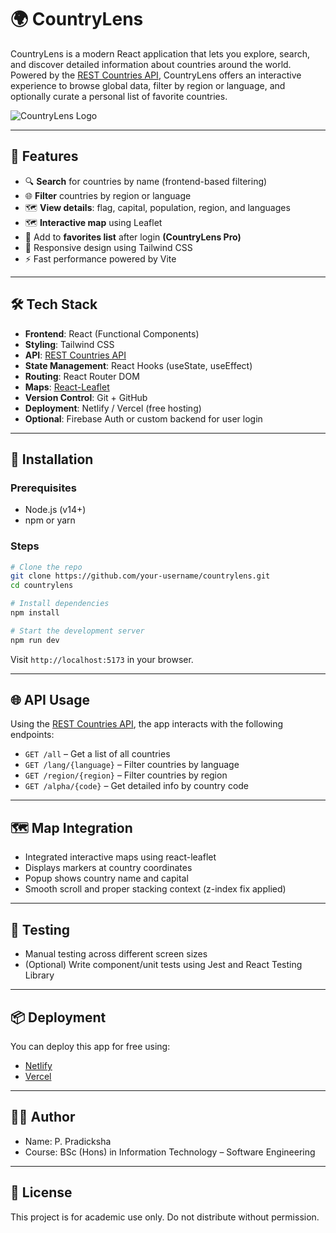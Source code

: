 # 🌍 CountryLens

CountryLens is a modern React application that lets you explore, search, and discover detailed information about countries around the world. Powered by the [REST Countries API](https://restcountries.com/), CountryLens offers an interactive experience to browse global data, filter by region or language, and optionally curate a personal list of favorite countries.

![CountryLens Logo](./src/assets/logo.png)

---

## 🚀 Features

- 🔍 **Search** for countries by name (frontend-based filtering)
- 🌐 **Filter** countries by region or language
- 🗺️ **View details**: flag, capital, population, region, and languages
- 🗺️ **Interactive map** using Leaflet
- 💖 Add to **favorites list** after login **(CountryLens Pro)** 
- 📱 Responsive design using Tailwind CSS
- ⚡ Fast performance powered by Vite

---

## 🛠️ Tech Stack


- **Frontend**: React (Functional Components)
- **Styling**: Tailwind CSS
- **API**: [REST Countries API](https://restcountries.com/)
- **State Management**: React Hooks (useState, useEffect)
- **Routing**: React Router DOM
- **Maps**: [React-Leaflet](https://react-leaflet.js.org/)
- **Version Control**: Git + GitHub
- **Deployment**: Netlify / Vercel (free hosting)
- **Optional**: Firebase Auth or custom backend for user login

---

## 🔧 Installation

### Prerequisites

- Node.js (v14+)
- npm or yarn

### Steps

```bash
# Clone the repo
git clone https://github.com/your-username/countrylens.git
cd countrylens

# Install dependencies
npm install

# Start the development server
npm run dev
```

Visit `http://localhost:5173` in your browser.

---

## 🌐 API Usage

Using the [REST Countries API](https://restcountries.com/), the app interacts with the following endpoints:

- `GET /all` – Get a list of all countries
- `GET /lang/{language}` – Filter countries by language
- `GET /region/{region}` – Filter countries by region
- `GET /alpha/{code}` – Get detailed info by country code

---

## 🗺️ Map Integration

- Integrated interactive maps using react-leaflet
- Displays markers at country coordinates
- Popup shows country name and capital
- Smooth scroll and proper stacking context (z-index fix applied)

---

## 🧪 Testing

- Manual testing across different screen sizes
- (Optional) Write component/unit tests using Jest and React Testing Library

---

## 📦 Deployment

You can deploy this app for free using:

- [Netlify](https://www.netlify.com/)
- [Vercel](https://vercel.com/)

---

## 👩‍💻 Author

- Name: P. Pradicksha
- Course: BSc (Hons) in Information Technology – Software Engineering

---

## 📜 License

This project is for academic use only. Do not distribute without permission.
